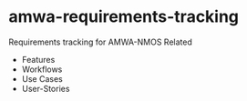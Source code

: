 # amwa-requirements-tracking

Requirements tracking for AMWA-NMOS Related 
- Features
- Workflows
- Use Cases
- User-Stories 
